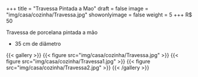 +++
title = "Travessa Pintada a Mao"
draft = false
image = "img/casa/cozinha/Travessa.jpg"
showonlyimage = false
weight = 5
+++
<span class="price">R$ 50</span>

<!--more-->

Travessa de porcelana pintada a mão

- 35 cm de diâmetro


{{< gallery >}}
{{< figure src="img/casa/cozinha/Travessa.jpg" >}}
{{< figure src="img/casa/cozinha/Travessa1.jpg" >}}
{{< figure src="img/casa/cozinha/Travessa2.jpg" >}}
{{< /gallery >}}
